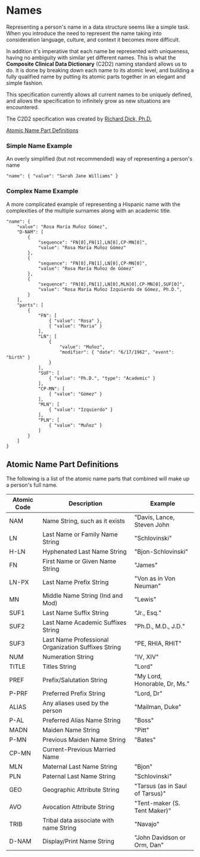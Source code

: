 # Names
Representing a person's name in a data structure seems like a simple task. When you introduce the need to represent the name taking into consideration language, culture, and context it becomes more difficult.

In addition it's imperative that each name be represented with uniqueness, having no ambiguity with similar yet different names. This is what the **Composite Clinical Data Dictionary** (C2D2) naming standard allows us to do. It is done by breaking down each name to its atomic level, and building a fully qualified name by putting its atomic parts together in an elegant and simple fashion.

This specification currently allows all current names to be uniquely defined, and allows the specification to infinitely grow as new situations are encountered.

The C2D2 specification was created by [Richard Dick, Ph.D.](http://www.cavanaughconsulting.org/richard-dick-ph-d/)

[Atomic Name Part Definitions](#Atomic-Name-Part-Definitions)

### Simple Name Example
An overly simplified (but not recommended) way of representing a person's name

`"name": { "value": "Sarah Jane Williams" }`

### Complex Name Example
A more complicated example of representing a Hispanic name with the complexities of the multiple surnames along with an academic title.
```
"name": {
	"value": "Rosa María Muñoz Gómez",
	"D-NAM": [
		{
			"sequence": "FN[0],FN[1],LN[0],CP-MN[0]",
			"value": "Rosa María Muñoz Gómez"
		},
		{
			"sequence": "FN[0],FN[1],LN[0],CP-MN[0]",
			"value": "Rosa María Muñoz de Gómez"
		},
		{
			"sequence": "FN[0],FN[1],LN[0],MLN[0],CP-MN[0],SUF[0]",
			"value": "Rosa María Muñoz Izquierdo de Gómez, Ph.D.",
		}
	],
	"parts": [
		{
			"FN": [
				{ "value": "Rosa" },
				{ "value": "Maria" }
			],
			"LN": [
				{
					"value": "Muñoz",
					"modifier": { "date": "6/17/1962", "event": "birth"	}
				}
			],
			"SUF": [
				{ "value": "Ph.D.",	"type": "Academic" }
			],
			"CP-MN": [
				{ "value": "Gómez" }
			],
			"MLN": [
				{ "value": "Izquierdo" }
			],
			"PLN": [
				{ "value": "Muñoz" }
			]
		}
	]
}
```

## Atomic Name Part Definitions
The following is a list of the atomic name parts that combined will make up a person's full name.

Atomic Code | Description | Example
--- | --- | ---
NAM | Name String, such as it exists | "Davis, Lance, Steven John
LN | Last Name or Family Name String | "Schlovinski"
H-LN | Hyphenated Last Name String | "Bjon-Schlovinski"
FN | First Name or Given Name String | "James"
LN-PX | Last Name Prefix String | "Von as in Von Neuman"
MN | Middle Name String (Ind and Mod) | "Lewis"
SUF1 | Last Name Suffix String | "Jr., Esq."
SUF2 | Last Name Academic Suffixes String | "Ph.D., M.D., J.D."
SUF3 | Last Name Professional Organization Suffixes String | "PE, RHIA, RHIT"
NUM | Numeration String | "IV, XIV"
TITLE | Titles String | "Lord"
PREF | Prefix/Salutation String | "My Lord, Honorable, Dr, Ms."
P-PRF | Preferred Prefix String | "Lord, Dr"
ALIAS | Any aliases used by the person | "Mailman, Duke"
P-AL | Preferred Alias Name String | "Boss"
MADN | Maiden Name String | "Pitt"
P-MN | Previous Maiden Name String | "Bates"
CP-MN | Current-Previous Married Name
MLN | Maternal Last Name String | "Bjon"
PLN | Paternal Last Name String | "Schlovinski"
GEO | Geographic Attribute String | "Tarsus (as in Saul of Tarsus)"
AVO | Avocation Attribute String | "Tent-maker (S. Tent Maker)"
TRIB | Tribal data associate with name String | "Navajo"
D-NAM | Display/Print Name String | "John Davidson or Orm, Dan"